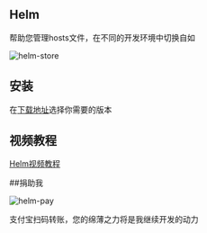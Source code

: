 Helm
-----------------

帮助您管理hosts文件，在不同的开发环境中切换自如

![helm-store](https://cloud.githubusercontent.com/assets/1193966/14281832/f8ce6938-fb6d-11e5-85c5-3b45a30f2656.png)


## 安装

在<a href="https://github.com/stormtea123/Helm/releases/">下载地址</a>选择你需要的版本

## 视频教程

<a href="http://v.qq.com/boke/page/r/0/f/r0191rubu5f.html">Helm视频教程</a>

##捐助我

![helm-pay](https://cloud.githubusercontent.com/assets/1193966/14282551/7595099c-fb71-11e5-8431-467d7067ea09.png)

支付宝扫码转账，您的绵薄之力将是我继续开发的动力



